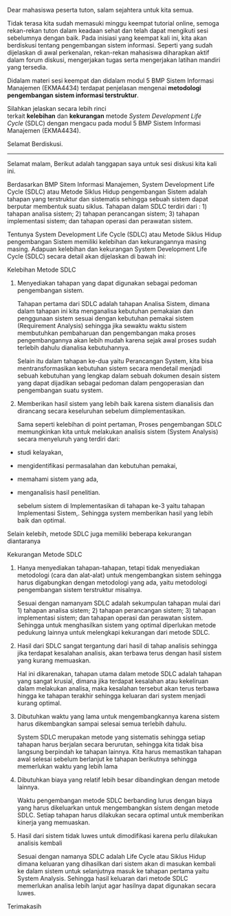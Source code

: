 
Dear mahasiswa peserta tuton, salam sejahtera untuk kita semua.

Tidak terasa kita sudah memasuki minggu keempat tutorial online, semoga rekan-rekan tuton dalam keadaan sehat dan telah dapat mengikuti sesi sebelumnya dengan baik. Pada inisiasi yang keempat kali ini, kita akan berdiskusi tentang pengembangan sistem informasi. Seperti yang sudah dijelaskan di awal perkenalan, rekan-rekan mahasiswa diharapkan aktif dalam forum diskusi, mengerjakan tugas serta mengerjakan latihan mandiri yang tersedia.

Didalam materi sesi keempat dan didalam modul 5 BMP Sistem Informasi Manajemen (EKMA4434) terdapat penjelasan mengenai **metodologi pengembangan sistem informasi terstruktur**.

Silahkan jelaskan secara lebih rinci terkait **kelebihan** dan **kekurangan** metode _System Development Life Cycle_ (SDLC) dengan mengacu pada modul 5 BMP Sistem Informasi Manajemen (EKMA4434).

Selamat Berdiskusi.


---


Selamat malam,
Berikut adalah tanggapan saya untuk sesi diskusi kita kali ini.

Berdasarkan BMP Sitem Informasi Manajemen, System Development Life Cycle (SDLC) atau Metode Siklus Hidup pengembangan Sistem adalah tahapan yang terstruktur dan sistematis sehingga sebuah sistem dapat berputar membentuk suatu siklus. Tahapan dalam SDLC terdiri dari : 1) tahapan analisa sistem; 2) tahapan perancangan sistem; 3) tahapan implementasi sistem; dan tahapan operasi dan perawatan sistem.

Tentunya System Development Life Cycle (SDLC) atau Metode Siklus Hidup pengembangan Sistem memiliki kelebihan dan kekurangannya masing masing. Adapuan kelebihan dan kekurangan System Development Life Cycle (SDLC) secara detail akan dijelaskan di bawah ini:

Kelebihan Metode SDLC

1. Menyediakan tahapan yang dapat digunakan sebagai pedoman pengembangan sistem.
   
   Tahapan pertama dari SDLC adalah tahapan Analisa Sistem, dimana dalam tahapan ini kita menganalisa kebutuhan pemakaian dan penggunaan sistem sesuai dengan kebutuhan pemakai sistem (Requirement Analysis) sehingga jika sewaktu waktu sistem membutuhkan pembaharuan dan pengembangan maka proses pengembangannya akan lebih mudah karena sejak awal proses sudah terlebih dahulu dianalisa kebutuhannya.
   
   Selain itu dalam tahapan ke-dua yaitu Perancangan System, kita bisa mentransformasikan kebutuhan sistem secara mendetail menjadi sebuah kebutuhan yang lengkap dalam sebuah dokumen desain sistem yang dapat dijadikan sebagai pedoman dalam pengoperasian dan pengembangan suatu system.
   

2. Memberikan hasil sistem yang lebih baik karena sistem dianalisis dan dirancang secara keseluruhan sebelum diimplementasikan.
   
   Sama seperti kelebihan di point pertaman, Proses pengembangan SDLC memungkinkan kita untuk melakukan analisis sistem (System Analysis) secara menyeluruh yang terdiri dari:
  - studi kelayakan,
- mengidentifikasi permasalahan dan kebutuhan pemakai,
- memahami sistem yang ada,
- menganalisis hasil penelitian.
  
  sebelum sistem di Implementasikan di tahapan ke-3 yaitu tahapan Implementasi Sistem,. Sehingga system memberikan hasil yang lebih baik dan optimal.


Selain kelebih, metode SDLC juga memiliki beberapa kekurangan diantaranya

Kekurangan Metode SDLC

1. Hanya menyediakan tahapan-tahapan, tetapi tidak menyediakan metodologi (cara dan alat-alat) untuk mengembangkan sistem sehingga harus digabungkan dengan metodologi yang ada, yaitu metodologi pengembangan sistem terstruktur misalnya.
   
   Sesuai dengan namanyam SDLC adalah sekumpulan tahapan mulai dari 1) tahapan analisa sistem; 2) tahapan perancangan sistem; 3) tahapan implementasi sistem; dan tahapan operasi dan perawatan sistem.  Sehingga untuk menghasilkan sistem yang optimal diperlukan metode pedukung lainnya untuk melengkapi kekurangan dari metode SDLC.
   
2. Hasil dari SDLC sangat tergantung dari hasil di tahap analisis sehingga jika terdapat kesalahan analisis, akan terbawa terus dengan hasil sistem yang kurang memuaskan.
   
   Hal ini dikarenakan, tahapan utama dalam metode SDLC adalah tahapan yang sangat krusial, dimana jika terdapat kesalahan atau kekeliruan dalam melakukan analisa, maka kesalahan tersebut akan terus terbawa hingga ke tahapan terakhir sehingga keluaran dari system menjadi kurang optimal.
   
3. Dibutuhkan waktu yang lama untuk mengembangkannya karena sistem harus dikembangkan sampai selesai semua terlebih dahulu.
   
   System SDLC merupakan metode yang sistematis sehingga setiap tahapan harus berjalan secara berurutan, sehingga kita tidak bisa langsung berpindah ke tahapan lainnya. Kita harus memastikan tahapan awal selesai sebelum berlanjut ke tahapan berikutnya sehingga memerlukan waktu yang lebih lama
   
4. Dibutuhkan biaya yang relatif lebih besar dibandingkan dengan metode lainnya.
   
   Waktu pengembangan metode SDLC berbanding lurus dengan biaya yang harus dikeluarkan untuk mengembangkan sistem dengan metode SDLC. Setiap tahapan harus dilakukan secara optimal untuk memberikan kinerja yang memuaskan. 
   
5. Hasil dari sistem tidak luwes untuk dimodifikasi karena perlu dilakukan analisis kembali
   
   Sesuai dengan namanya SDLC adalah Life Cycle atau Siklus Hidup dimana keluaran yang dihasilkan dari sistem akan di masukan kembali ke dalam sistem untuk selanjutnya masuk ke tahapan pertama yaitu System Analysis. Sehingga hasil keluaran dari metode SDLC memerlukan analisa lebih lanjut agar hasilnya dapat digunakan secara luwes.


Terimakasih


